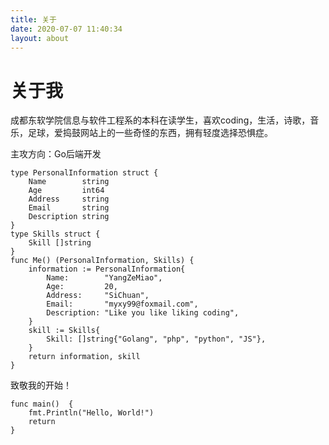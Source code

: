 ```yaml
---
title: 关于
date: 2020-07-07 11:40:34
layout: about
---
```


# 关于我
成都东软学院信息与软件工程系的本科在读学生，喜欢coding，生活，诗歌，音乐，足球，爱捣鼓网站上的一些奇怪的东西，拥有轻度选择恐惧症。

主攻方向：Go后端开发
``` golang
type PersonalInformation struct {
	Name        string
	Age         int64
	Address     string
	Email       string
	Description string
}
type Skills struct {
	Skill []string
}
func Me() (PersonalInformation, Skills) {
	information := PersonalInformation{
		Name:        "YangZeMiao",
		Age:         20,
		Address:     "SiChuan",
		Email:       "myxy99@foxmail.com",
		Description: "Like you like liking coding",
	}
	skill := Skills{
		Skill: []string{"Golang", "php", "python", "JS"},
	}
	return information, skill
}

```

致敬我的开始！

```golang
func main()  {
	fmt.Println("Hello, World!")
	return
}

```
